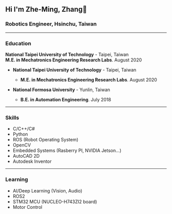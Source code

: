 ## Hi I'm Zhe-Ming, Zhang👋

### Robotics Engineer, Hsinchu, Taiwan

------

### Education
**National Taipei University of Technology** - Taipei, Taiwan  
   **M.E. in Mechatronics Engineering Research Labs**. August 2020

  - **National Taipei University of Technology** - Taipei, Taiwan
    - **M.E. in Mechatronics Engineering Research Labs**. August 2020

  - **National Formosa University** - Yunlin, Taiwan
    - **B.E. in Automation Engineering**. July 2018

------

### Skills
  - C/C++/C#
  - Python
  - ROS (Robot Operating System)
  - OpenCV
  - Embedded Systems (Rasberry PI, NVIDIA Jetson...)
  - AutoCAD 2D
  - Autodesk Inventor

------

### Learning
  - AI/Deep Learning (Vision, Audio)
  - ROS2
  - STM32 MCU (NUCLEO-H743ZI2 board)
  - Motor Control 
